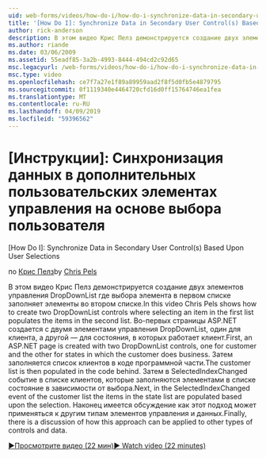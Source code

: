 ```yaml
---
uid: web-forms/videos/how-do-i/how-do-i-synchronize-data-in-secondary-user-controls-based-upon-user-selections
title: '[How Do I]: Synchronize Data in Secondary User Control(s) Based Upon User Selections | Microsoft Docs'
author: rick-anderson
description: В этом видео Крис Пелз демонстрируется создание двух элементов управления DropDownList где выбора элемента в первом списке заполняет элементы во втором списке. Этого достаточно...
ms.author: riande
ms.date: 03/06/2009
ms.assetid: 55eadf85-3a2b-4993-8444-494cd2c92d65
msc.legacyurl: /web-forms/videos/how-do-i/how-do-i-synchronize-data-in-secondary-user-controls-based-upon-user-selections
msc.type: video
ms.openlocfilehash: ce7f7a27e1f89a89959aad2f8f5d0fb5e4879795
ms.sourcegitcommit: 0f1119340e4464720cfd16d0ff15764746ea1fea
ms.translationtype: MT
ms.contentlocale: ru-RU
ms.lasthandoff: 04/09/2019
ms.locfileid: "59396562"
---
```

# <a name="how-do-i-synchronize-data-in-secondary-user-controls-based-upon-user-selections"></a>[Инструкции]: Синхронизация данных в дополнительных пользовательских элементах управления на основе выбора пользователя
[How Do I]: Synchronize Data in Secondary User Control(s) Based Upon User Selections

<span data-ttu-id="4e9d4-104">по [Крис Пелз](https://twitter.com/chrispels)</span><span class="sxs-lookup"><span data-stu-id="4e9d4-104">by [Chris Pels](https://twitter.com/chrispels)</span></span>

<span data-ttu-id="4e9d4-105">В этом видео Крис Пелз демонстрируется создание двух элементов управления DropDownList где выбора элемента в первом списке заполняет элементы во втором списке.</span><span class="sxs-lookup"><span data-stu-id="4e9d4-105">In this video Chris Pels shows how to create two DropDownList controls where selecting an item in the first list populates the items in the second list.</span></span> <span data-ttu-id="4e9d4-106">Во-первых страницы ASP.NET создается с двумя элементами управления DropDownList, один для клиента, а другой — для состояния, в которых работает клиент.</span><span class="sxs-lookup"><span data-stu-id="4e9d4-106">First, an ASP.NET page is created with two DropDownList controls, one for customer and the other for states in which the customer does business.</span></span> <span data-ttu-id="4e9d4-107">Затем заполняется список клиентов в коде программной части.</span><span class="sxs-lookup"><span data-stu-id="4e9d4-107">The customer list is then populated in the code behind.</span></span> <span data-ttu-id="4e9d4-108">Затем в SelectedIndexChanged событие в списке клиентов, которые заполняются элементами в списке состояние в зависимости от выбора.</span><span class="sxs-lookup"><span data-stu-id="4e9d4-108">Next, in the SelectedIndexChanged event of the customer list the items in the state list are populated based upon the selection.</span></span> <span data-ttu-id="4e9d4-109">Наконец имеется обсуждение как этот подход может применяться к другим типам элементов управления и данных.</span><span class="sxs-lookup"><span data-stu-id="4e9d4-109">Finally, there is a discussion of how this approach can be applied to other types of controls and data.</span></span>

[<span data-ttu-id="4e9d4-110">&#9654;Просмотрите видео (22 мин)</span><span class="sxs-lookup"><span data-stu-id="4e9d4-110">&#9654; Watch video (22 minutes)</span></span>](https://channel9.msdn.com/Blogs/ASP-NET-Site-Videos/how-do-i-synchronize-data-in-secondary-user-controls-based-upon-user-selections)

